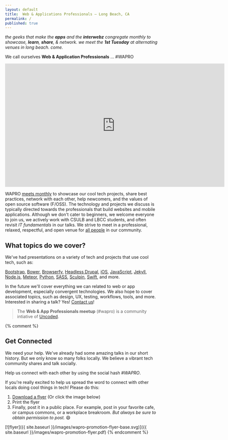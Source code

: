 ```yaml
---
layout: default
title:  Web & Applications Professionals – Long Beach, CA
permalink: /
published: true
---
```


_the geeks that make the **apps** and the **interwebz** congregate monthly to showcase, **learn**, **share**, & network. we meet the **1st Tuesday** at alternating venues in long beach. come._

We call ourselves **Web & Application Professionals** ... #WAPRO

<iframe width="720" height="405" src="https://www.youtube.com/embed/RTx2CNSsgHc" frameborder="0" allowfullscreen></iframe>

WAPRO [meets monthly](/meetups/) to showcase our cool tech projects, share best practices, network with each other, help newcomers, and the values of open source software (F/OSS).  The technology and projects we discuss is typically directed towards the professionals that build websites and mobile applications.  Although we don't cater to beginners, we welcome everyone to join us, we actively work with CSULB and LBCC students, and often revisit _IT fundamentals_ in our talks.  We strive to meet in a professional, relaxed, respectful, and open venue for [all people](https://github.com/uncodedlb/uncoded-policies/blob/master/UCC.md) in our community.

## What topics do we cover?

We've had presentations on a variety of tech and projects that use cool tech, such as:  

[Bootstrap](http://getbootstrap.com/),
[Bower](http://bower.io),
[Browserfy](http://browserify.org/),
[Headless Drupal](https://github.com/davidhwang/horseman),
[iOS](https://developer.apple.com/ios/),
[JavaScript](https://developer.mozilla.org/en-US/docs/Web/JavaScript/New_in_JavaScript),
[Jekyll](http://jekyllrb.com),
[Node.js](http://nodejs.org),
[Meteor](https://www.meteor.com/),
[Python](https://www.python.org/),
[SASS](http://sass-lang.com/),
[Sculpin](http://sculpin.io),
[Swift](https://developer.apple.com/swift/),
and more.

In the future we'll cover everything we can related to web or app development, especially convergent technologies.  We also hope to cover associated topics, such as design, UX, testing, workflows, tools, and more. Interested in sharing a talk? Yes! [Contact us](/about/)!

>  The __Web & App Professionals meetup__ (#wapro) is a community intiative of [Uncoded](http://uncoded.org).  

{% comment %}
## Get Connected

We need your help. We've already had some amazing talks in our short history.  But we only know so many folks locally.  We believe a vibrant tech community shares and talk socially.  

Help us connect with each other by using the social hash *#WAPRO*.  

If you're really excited to help us spread the word to connect with other locals doing cool things in tech! Please do this:

1. [Download a flyer](/images/wapro-promotion-flyer.pdf) (Or click the image below)
2. Print the flyer
3. Finally, post it in a public place.  For example, post in your favorite cafe, or campus commons, or a workplace breakroom.  _But always be sure to obtain permission to post._  😄

[![flyer]({{ site.baseurl }}/images/wapro-promotion-flyer-base.svg)]({{ site.baseurl }}/images/wapro-promotion-flyer.pdf)
{% endcomment %}
